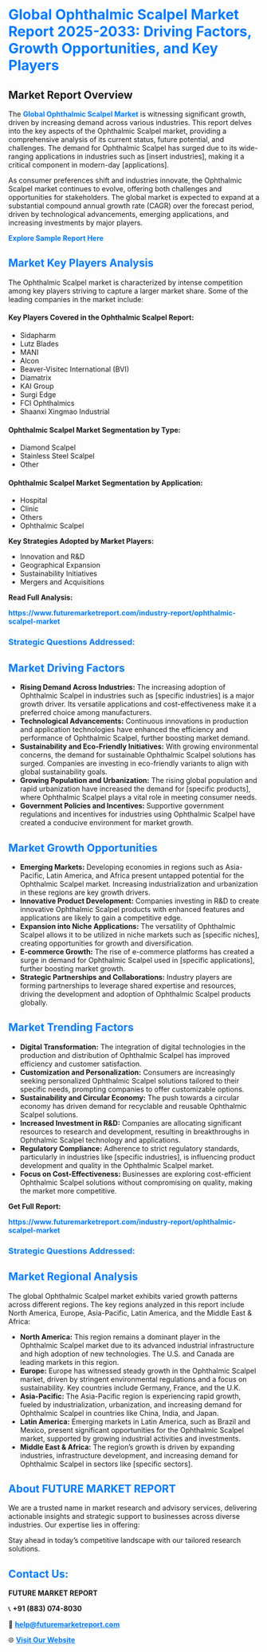 <h1 style="color: #007BFF;">Global Ophthalmic Scalpel Market Report 2025-2033: Driving Factors, Growth Opportunities, and Key Players</h1>

<section id="overview">
<h2>Market Report Overview</h2>
<p>The <a href="https://www.futuremarketreport.com/industry-report/ophthalmic-scalpel-market" style="color: #007BFF; text-decoration: none;"><strong>Global Ophthalmic Scalpel Market</strong></a> is witnessing significant growth, driven by increasing demand across various industries. This report delves into the key aspects of the Ophthalmic Scalpel market, providing a comprehensive analysis of its current status, future potential, and challenges. The demand for Ophthalmic Scalpel has surged due to its wide-ranging applications in industries such as [insert industries], making it a critical component in modern-day [applications].</p>
<p>As consumer preferences shift and industries innovate, the Ophthalmic Scalpel market continues to evolve, offering both challenges and opportunities for stakeholders. The global market is expected to expand at a substantial compound annual growth rate (CAGR) over the forecast period, driven by technological advancements, emerging applications, and increasing investments by major players.</p>
</section>

<section id="overview">
<p><a href="https://www.futuremarketreport.com/request-sample/reportId=127294" style="color: #007BFF; text-decoration: none;"><strong>Explore Sample Report Here</strong></a></p>
</section>

<section id="key-players">
<h2 style="color: #007BFF;">Market Key Players Analysis</h2>
<p>The Ophthalmic Scalpel market is characterized by intense competition among key players striving to capture a larger market share. Some of the leading companies in the market include:</p>
<h4>Key Players Covered in the Ophthalmic Scalpel Report:</h4>
<ul><li>Sidapharm</li><li>Lutz Blades</li><li>MANI</li><li>Alcon</li><li>Beaver-Visitec International (BVI)</li><li>Diamatrix</li><li>KAI Group</li><li>Surgi Edge</li><li>FCI Ophthalmics</li><li>Shaanxi Xingmao Industrial</li></ul>
<h4>Ophthalmic Scalpel Market Segmentation by Type:</h4>
<ul><li>Diamond Scalpel</li><li>Stainless Steel Scalpel</li><li>Other</li></ul>

<h4>Ophthalmic Scalpel Market Segmentation by Application:</h4>
<ul><li>Hospital</li><li>Clinic</li><li>Others</li><li>Ophthalmic Scalpel</li></ul>
<p><strong>Key Strategies Adopted by Market Players:</strong></p>
<ul>
<li>Innovation and R&D</li>
<li>Geographical Expansion</li>
<li>Sustainability Initiatives</li>
<li>Mergers and Acquisitions</li>
</ul>
</section>

<section>
<p><strong>Read Full Analysis: </strong></p><a href="https://www.futuremarketreport.com/industry-report/ophthalmic-scalpel-market" style="color: #007BFF; text-decoration: none;"><strong>https://www.futuremarketreport.com/industry-report/ophthalmic-scalpel-market</strong></a>
<h3 style="color: #007BFF;">Strategic Questions Addressed:</h3>
</section>

<section id="driving-factors">
<h2 style="color: #007BFF;">Market Driving Factors</h2>
<ul>
<li><strong>Rising Demand Across Industries:</strong> The increasing adoption of Ophthalmic Scalpel in industries such as [specific industries] is a major growth driver. Its versatile applications and cost-effectiveness make it a preferred choice among manufacturers.</li>
<li><strong>Technological Advancements:</strong> Continuous innovations in production and application technologies have enhanced the efficiency and performance of Ophthalmic Scalpel, further boosting market demand.</li>
<li><strong>Sustainability and Eco-Friendly Initiatives:</strong> With growing environmental concerns, the demand for sustainable Ophthalmic Scalpel solutions has surged. Companies are investing in eco-friendly variants to align with global sustainability goals.</li>
<li><strong>Growing Population and Urbanization:</strong> The rising global population and rapid urbanization have increased the demand for [specific products], where Ophthalmic Scalpel plays a vital role in meeting consumer needs.</li>
<li><strong>Government Policies and Incentives:</strong> Supportive government regulations and incentives for industries using Ophthalmic Scalpel have created a conducive environment for market growth.</li>
</ul>
</section>

<section id="growth-opportunities">
<h2 style="color: #007BFF;">Market Growth Opportunities</h2>
<ul>
<li><strong>Emerging Markets:</strong> Developing economies in regions such as Asia-Pacific, Latin America, and Africa present untapped potential for the Ophthalmic Scalpel market. Increasing industrialization and urbanization in these regions are key growth drivers.</li>
<li><strong>Innovative Product Development:</strong> Companies investing in R&D to create innovative Ophthalmic Scalpel products with enhanced features and applications are likely to gain a competitive edge.</li>
<li><strong>Expansion into Niche Applications:</strong> The versatility of Ophthalmic Scalpel allows it to be utilized in niche markets such as [specific niches], creating opportunities for growth and diversification.</li>
<li><strong>E-commerce Growth:</strong> The rise of e-commerce platforms has created a surge in demand for Ophthalmic Scalpel used in [specific applications], further boosting market growth.</li>
<li><strong>Strategic Partnerships and Collaborations:</strong> Industry players are forming partnerships to leverage shared expertise and resources, driving the development and adoption of Ophthalmic Scalpel products globally.</li>
</ul>
</section>

<section id="trending-factors">
<h2 style="color: #007BFF;">Market Trending Factors</h2>
<ul>
<li><strong>Digital Transformation:</strong> The integration of digital technologies in the production and distribution of Ophthalmic Scalpel has improved efficiency and customer satisfaction.</li>
<li><strong>Customization and Personalization:</strong> Consumers are increasingly seeking personalized Ophthalmic Scalpel solutions tailored to their specific needs, prompting companies to offer customizable options.</li>
<li><strong>Sustainability and Circular Economy:</strong> The push towards a circular economy has driven demand for recyclable and reusable Ophthalmic Scalpel solutions.</li>
<li><strong>Increased Investment in R&D:</strong> Companies are allocating significant resources to research and development, resulting in breakthroughs in Ophthalmic Scalpel technology and applications.</li>
<li><strong>Regulatory Compliance:</strong> Adherence to strict regulatory standards, particularly in industries like [specific industries], is influencing product development and quality in the Ophthalmic Scalpel market.</li>
<li><strong>Focus on Cost-Effectiveness:</strong> Businesses are exploring cost-efficient Ophthalmic Scalpel solutions without compromising on quality, making the market more competitive.</li>
</ul>
</section>

<section>
<p><strong>Get Full Report: </strong></p><a href="https://www.futuremarketreport.com/industry-report/ophthalmic-scalpel-market" style="color: #007BFF; text-decoration: none;"><strong>https://www.futuremarketreport.com/industry-report/ophthalmic-scalpel-market</strong></a>
<h3 style="color: #007BFF;">Strategic Questions Addressed:</h3>
</section>


<section id="regional-analysis">
<h2 style="color: #007BFF;">Market Regional Analysis</h2>
<p>The global Ophthalmic Scalpel market exhibits varied growth patterns across different regions. The key regions analyzed in this report include North America, Europe, Asia-Pacific, Latin America, and the Middle East & Africa:</p>
<ul>
<li><strong>North America:</strong> This region remains a dominant player in the Ophthalmic Scalpel market due to its advanced industrial infrastructure and high adoption of new technologies. The U.S. and Canada are leading markets in this region.</li>
<li><strong>Europe:</strong> Europe has witnessed steady growth in the Ophthalmic Scalpel market, driven by stringent environmental regulations and a focus on sustainability. Key countries include Germany, France, and the U.K.</li>
<li><strong>Asia-Pacific:</strong> The Asia-Pacific region is experiencing rapid growth, fueled by industrialization, urbanization, and increasing demand for Ophthalmic Scalpel in countries like China, India, and Japan.</li>
<li><strong>Latin America:</strong> Emerging markets in Latin America, such as Brazil and Mexico, present significant opportunities for the Ophthalmic Scalpel market, supported by growing industrial activities and investments.</li>
<li><strong>Middle East & Africa:</strong> The region’s growth is driven by expanding industries, infrastructure development, and increasing demand for Ophthalmic Scalpel in sectors like [specific sectors].</li>
</ul>
</section>

<footer>
<h2 style="color: #007BFF;">About FUTURE MARKET REPORT</h2>
<p>We are a trusted name in market research and advisory services, delivering actionable insights and strategic support to businesses across diverse industries. Our expertise lies in offering:</p>

<p>Stay ahead in today’s competitive landscape with our tailored research solutions.</p>

<h2 style="color: #007BFF;">Contact Us:</h2>
<p><strong>FUTURE MARKET REPORT</strong></p>
<p>📞 <strong>+91 (883) 074-8030</strong></p>
<p>📧 <strong><a href="mailto:help@futuremarketreport.com" style="color: #007BFF;">help@futuremarketreport.com</a></strong></p>
<p>🌐 <strong><a href="https://www.futuremarketreport.com/" style="color: #007BFF;">Visit Our Website</a></strong></p>
</footer>